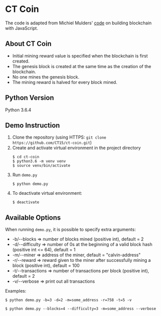 # CT Coin

The code is adapted from Michiel Mulders' [code](https://github.com/michielmulders/blockgeeks-build-blockchain-javascript)
on building blockchain with JavaScript.

## About CT Coin
* Initial mining reward value is specified when the blockchain is first created.
* The genesis block is created at the same time as the creation of the blockchain.
* No one mines the genesis block.
* The mining reward is halved for every block mined.

## Python Version
Python 3.6.4

## Demo Instruction
1. Clone the repository (using HTTPS: `git clone https://github.com/CT15/ct-coin.git`)
2. Create and activate virtual environment in the project directory
    ```shell
    $ cd ct-coin
    $ python3.6 -m venv venv
    $ source venv/bin/activate
    ```
3. Run `demo.py`
    ```shell
    $ python demo.py
    ```
4. To deactivate virtual environment:
    ```shell
    $ deactivate
    ```

## Available Options

When running `demo.py`, it is possible to specify extra arguments:

* -b/--blocks => number of blocks mined (positive int), default = 2
* -d/--difficulty => number of 0s at the beginning of a valid block hash (positive int <= 64), default = 1
* -m/--miner => address of the miner, default = "calvin-address"
* -r/--reward => reward given to the miner after successfully mining a block (positive int), default = 100
* -t/--transactions => number of transactions per block (positive int), default = 2
* -v/--verbose => print out all transactions

Examples:
```shell
$ python demo.py -b=3 -d=2 -m=some_address -r=758 -t=5 -v
```
```shell
$ python demo.py --blocks=4 --difficulty=3 -m=some_address --verbose
```

